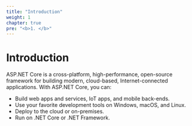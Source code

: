 ```yaml
---
title: "Introduction"
weight: 1
chapter: true
pre: "<b>1. </b>"
---
```


# Introduction

ASP.NET Core is a cross-platform, high-performance, open-source framework for building modern, cloud-based, Internet-connected applications. With ASP.NET Core, you can:

 - Build web apps and services, IoT apps, and mobile back-ends.
 - Use your favorite development tools on Windows, macOS, and Linux.
 - Deploy to the cloud or on-premises.
 - Run on .NET Core or .NET Framework.